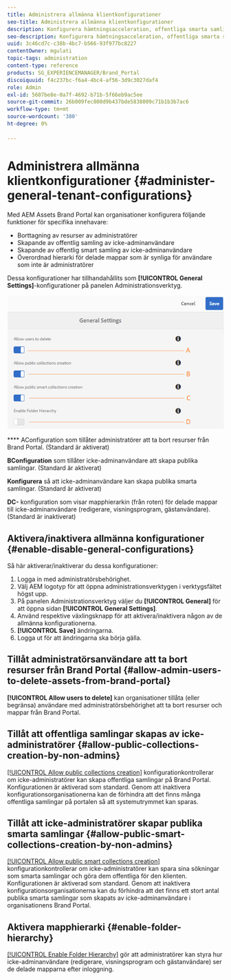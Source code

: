 ```yaml
---
title: Administrera allmänna klientkonfigurationer
seo-title: Administrera allmänna klientkonfigurationer
description: Konfigurera hämtningsacceleration, offentliga smarta samlingar, skapande av offentliga samlingar och gör det möjligt för administratörsanvändare att ta bort resurser på klientorganisationer.
seo-description: Konfigurera hämtningsacceleration, offentliga smarta samlingar, skapande av offentliga samlingar och gör det möjligt för administratörsanvändare att ta bort resurser på klientorganisationer.
uuid: 3c46cd7c-c38b-4bc7-b566-93f977bc8227
contentOwner: mgulati
topic-tags: administration
content-type: reference
products: SG_EXPERIENCEMANAGER/Brand_Portal
discoiquuid: f4c237bc-f6a4-4bc4-af56-3d9c3027daf4
role: Admin
exl-id: 5607be8e-0a7f-4692-b71b-5f66eb9ac5ee
source-git-commit: 26b009fec800d9b437bde5838009c71b1b3b7ac6
workflow-type: tm+mt
source-wordcount: '380'
ht-degree: 0%

---
```


# Administrera allmänna klientkonfigurationer {#administer-general-tenant-configurations}

Med AEM Assets Brand Portal kan organisationer konfigurera följande funktioner för specifika innehavare:

* Borttagning av resurser av administratörer
* Skapande av offentlig samling av icke-adminanvändare
* Skapande av offentlig smart samling av icke-adminanvändare
* Överordnad hierarki för delade mappar som är synliga för användare som inte är administratörer

Dessa konfigurationer har tillhandahållits som **[!UICONTROL General Settings]**-konfigurationer på panelen Administrationsverktyg.

![](assets/general-config.png)

****   AConfiguration som tillåter administratörer att ta bort resurser från Brand Portal. (Standard är aktiverat)

**BConfiguration**   som tillåter icke-adminanvändare att skapa publika samlingar. (Standard är aktiverat)

**Konfigurera**   så att icke-adminanvändare kan skapa publika smarta samlingar. (Standard är aktiverat)

**DC-**  konfiguration som visar mapphierarkin (från roten) för delade mappar till icke-adminanvändare (redigerare, visningsprogram, gästanvändare). (Standard är inaktiverat)

## Aktivera/inaktivera allmänna konfigurationer {#enable-disable-general-configurations}

Så här aktiverar/inaktiverar du dessa konfigurationer:

1. Logga in med administratörsbehörighet.
1. Välj AEM logotyp för att öppna administrationsverktygen i verktygsfältet högst upp.
1. På panelen Administrationsverktyg väljer du **[!UICONTROL General]** för att öppna sidan **[!UICONTROL General Settings]**.
1. Använd respektive växlingsknapp för att aktivera/inaktivera någon av de allmänna konfigurationerna.
1. **[!UICONTROL Save]** ändringarna.
1. Logga ut för att ändringarna ska börja gälla.

## Tillåt administratörsanvändare att ta bort resurser från Brand Portal {#allow-admin-users-to-delete-assets-from-brand-portal}

**[!UICONTROL Allow users to delete]** kan organisationer tillåta (eller begränsa) användare med administratörsbehörighet att ta bort resurser och mappar från Brand Portal.

## Tillåt att offentliga samlingar skapas av icke-administratörer {#allow-public-collections-creation-by-non-admins}

[[!UICONTROL Allow public collections creation]](../using/brand-portal-share-collection.md#main-pars-text-1915052376) konfigurationkontrollerar om icke-administratörer kan skapa offentliga samlingar på Brand Portal. Konfigurationen är aktiverad som standard. Genom att inaktivera konfigurationsorganisationerna kan de förhindra att det finns många offentliga samlingar på portalen så att systemutrymmet kan sparas.

## Tillåt att icke-administratörer skapar publika smarta samlingar {#allow-public-smart-collections-creation-by-non-admins}

[[!UICONTROL Allow public smart collections creation]](../using/brand-portal-searching.md#main-pars-header-500620467) konfigurationkontrollerar om icke-administratörer kan spara sina sökningar som smarta samlingar och göra dem offentliga för den klienten. Konfigurationen är aktiverad som standard. Genom att inaktivera konfigurationsorganisationerna kan du förhindra att det finns ett stort antal publika smarta samlingar som skapats av icke-adminanvändare i organisationens Brand Portal.

<!-- 
## Allow download acceleration {#allow-download-acceleration}

[[!UICONTROL Allow download acceleration]](../using/accelerated-download.md) configuration lets the organizations to allow accelerated downloads of assets from Brand Portal and shared links, by integrating with IBM Aspera Connect that is an install-on-demand application. The application uses proprietary technology to remove TCP overheads.
-->

## Aktivera mapphierarki {#enable-folder-hierarchy}

[[!UICONTROL Enable Folder Hierarchy]](../using/brand-portal-sharing-folders.md#non-admin-user-access-to-shared-folders) gör att administratörer kan styra hur icke-adminanvändare (redigerare, visningsprogram och gästanvändare) ser de delade mapparna efter inloggning.
